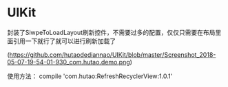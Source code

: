 # UIKit
封装了SiwpeToLoadLayout刷新控件，不需要过多的配置，仅仅只需要在布局里面引用一下就行了就可以进行刷新加载了

(https://github.com/hutaodediannao/UIKit/blob/master/Screenshot_2018-05-07-19-54-01-930_com.hutao.demo.png)


使用方法：
compile 'com.hutao:RefreshRecyclerView:1.0.1'
